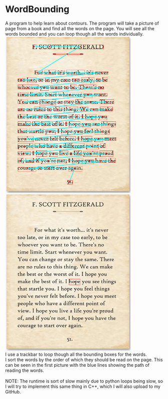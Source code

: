 # WordBounding
A program to help learn about contours. The program will take a picture of page from a book and find all the words on the page. You will see all the words bounded and you can loop though all the words individually.\
<img src="/images/all_words.png" alt="All Words Bounded" width="400"/>
<img src="/images/one_words.png" alt="One Word Bounded" width="400"/>\
I use a trackbar to loop though all the bounding boxes for the words.\
I sort the words by the order of which they should be read on the page. This can be seen in the first picture with the blue lines showing the path of reading the words.\
\
NOTE: The runtime is sort of slow mainly due to python loops being slow, so I will try to implement this same thing in C++, which I will also upload to my GitHub.
